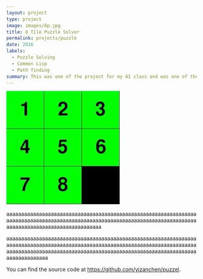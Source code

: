 ```yaml
---
layout: project
type: project
image: images/8p.jpg
title: 8 Tile Puzzle Solver
permalink: projects/puzzle
date: 2016
labels:
  - Puzzle Solving	
  - Common Lisp
  - Path finding
summary: This was one of the project for my AI class and was one of the most diffcult project in that class.
---
```


<img class="8p" src="/images/8p.jpg">

aaaaaaaaaaaaaaaaaaaaaaaaaaaaaaaaaaaaaaaaaaaaaaaaaaaaaaaaaaaaaaaaaaaaaaaaaaaaaaaaaaaaaaaaaaaaaaaaaaaaaaaaaaaaaaaaaaaaaaaaaaaaaaaaaaaaaaaaaaaaaaaaaaaaaaaaaaaaaaaa

aaaaaaaaaaaaaaaaaaaaaaaaaaaaaaaaaaaaaaaaaaaaaaaaaaaaaaaaaaaaaaaaaaaaaaaaaaaaaaaaaaaaaaaaaaaaaaaaaaaaaaaaaaaaaaaaaaaaaaaaaaaaaaaaaaaaaaaaaaaaaaaaaaaaaaaaaaaaaaaaaaaaaaaaaaaaaaaaaaaaaaaaaaaaaaaaaaaaaaaaaaaaaa

You can find the source code at https://github.com/yizanchen/puzzel.
